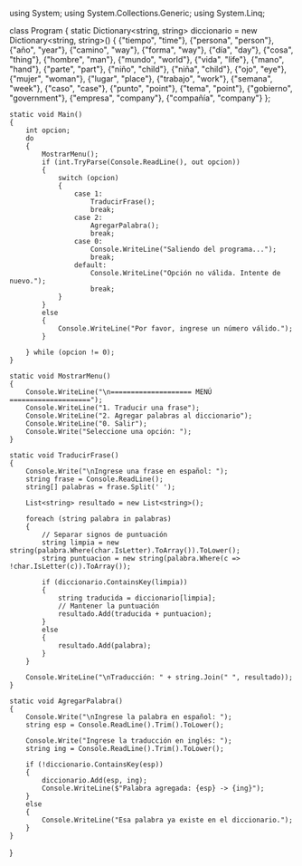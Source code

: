using System;
using System.Collections.Generic;
using System.Linq;

class Program
{
    static Dictionary<string, string> diccionario = new Dictionary<string, string>()
    {
        {"tiempo", "time"},
        {"persona", "person"},
        {"año", "year"},
        {"camino", "way"},
        {"forma", "way"},
        {"día", "day"},
        {"cosa", "thing"},
        {"hombre", "man"},
        {"mundo", "world"},
        {"vida", "life"},
        {"mano", "hand"},
        {"parte", "part"},
        {"niño", "child"},
        {"niña", "child"},
        {"ojo", "eye"},
        {"mujer", "woman"},
        {"lugar", "place"},
        {"trabajo", "work"},
        {"semana", "week"},
        {"caso", "case"},
        {"punto", "point"},
        {"tema", "point"},
        {"gobierno", "government"},
        {"empresa", "company"},
        {"compañía", "company"}
    };

    static void Main()
    {
        int opcion;
        do
        {
            MostrarMenu();
            if (int.TryParse(Console.ReadLine(), out opcion))
            {
                switch (opcion)
                {
                    case 1:
                        TraducirFrase();
                        break;
                    case 2:
                        AgregarPalabra();
                        break;
                    case 0:
                        Console.WriteLine("Saliendo del programa...");
                        break;
                    default:
                        Console.WriteLine("Opción no válida. Intente de nuevo.");
                        break;
                }
            }
            else
            {
                Console.WriteLine("Por favor, ingrese un número válido.");
            }

        } while (opcion != 0);
    }

    static void MostrarMenu()
    {
        Console.WriteLine("\n==================== MENÚ ====================");
        Console.WriteLine("1. Traducir una frase");
        Console.WriteLine("2. Agregar palabras al diccionario");
        Console.WriteLine("0. Salir");
        Console.Write("Seleccione una opción: ");
    }

    static void TraducirFrase()
    {
        Console.Write("\nIngrese una frase en español: ");
        string frase = Console.ReadLine();
        string[] palabras = frase.Split(' ');

        List<string> resultado = new List<string>();

        foreach (string palabra in palabras)
        {
            // Separar signos de puntuación
            string limpia = new string(palabra.Where(char.IsLetter).ToArray()).ToLower();
            string puntuacion = new string(palabra.Where(c => !char.IsLetter(c)).ToArray());

            if (diccionario.ContainsKey(limpia))
            {
                string traducida = diccionario[limpia];
                // Mantener la puntuación
                resultado.Add(traducida + puntuacion);
            }
            else
            {
                resultado.Add(palabra);
            }
        }

        Console.WriteLine("\nTraducción: " + string.Join(" ", resultado));
    }

    static void AgregarPalabra()
    {
        Console.Write("\nIngrese la palabra en español: ");
        string esp = Console.ReadLine().Trim().ToLower();

        Console.Write("Ingrese la traducción en inglés: ");
        string ing = Console.ReadLine().Trim().ToLower();

        if (!diccionario.ContainsKey(esp))
        {
            diccionario.Add(esp, ing);
            Console.WriteLine($"Palabra agregada: {esp} -> {ing}");
        }
        else
        {
            Console.WriteLine("Esa palabra ya existe en el diccionario.");
        }
    }
}


